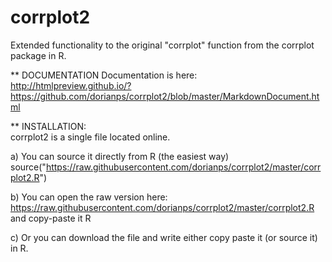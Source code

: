 corrplot2
=========

Extended functionality to the original "corrplot" function from the corrplot package in R.

** DOCUMENTATION
Documentation is here:  
http://htmlpreview.github.io/?https://github.com/dorianps/corrplot2/blob/master/MarkdownDocument.html


** INSTALLATION:  
corrplot2 is a single file located online.  
  
a) You can source it directly from R (the easiest way)  
source("https://raw.githubusercontent.com/dorianps/corrplot2/master/corrplot2.R")  
  
b) You can open the raw version here:  
https://raw.githubusercontent.com/dorianps/corrplot2/master/corrplot2.R  
and copy-paste it R  
  
c) Or you can download the file and write either copy paste it (or source it) in R.  
